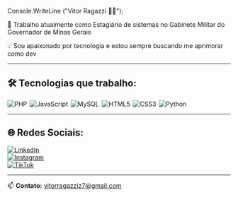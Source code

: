 Console.WriteLine ("Vitor Ragazzi 👨‍💻");

💼 Trabalho atualmente como Estagiário de sistemas no Gabinete Militar do Governador de Minas Gerais

💡 Sou apaixonado por tecnologia e estou sempre buscando me aprimorar como dev

---

## 🛠️ Tecnologias que trabalho:

<div style="display: flex; flex-wrap: wrap; gap: 6px;">

<img alt="PHP" src="https://img.shields.io/badge/PHP-3178C6?style=for-the-badge&logo=PHP&logoColor=purple"/>
<img alt="JavaScript" src="https://img.shields.io/badge/JavaScript-F7DF1E?style=for-the-badge&logo=javascript&logoColor=black"/>
<img alt="MySQL" src="https://img.shields.io/badge/MySQL%20Server-CC2927?style=for-the-badge&logo=microsoftsqlserver&logoColor=white"/>
<img alt="HTML5" src="https://img.shields.io/badge/HTML5-E34F26?style=for-the-badge&logo=html5&logoColor=white"/>
<img alt="CSS3" src="https://img.shields.io/badge/CSS3-1572B6?style=for-the-badge&logo=css3&logoColor=white"/>
<img alt="Python" src="https://img.shields.io/badge/PYTHON-E34F26?style=for-the-badge&logo=python&logoColor=white"/>

</div>

---

## 🌐 Redes Sociais:

[![LinkedIn](https://img.shields.io/badge/LinkedIn-0077B5?style=for-the-badge&logo=linkedin&logoColor=white)](https://www.linkedin.com/in/vitor-ragazzi//)  
[![Instagram](https://img.shields.io/badge/Instagram-E4405F?style=for-the-badge&logo=instagram&logoColor=white)](https://www.instagram.com/ragazzivitor/)  
[![TikTok](https://img.shields.io/badge/TikTok-000000?style=for-the-badge&logo=tiktok&logoColor=white)](https://www.tiktok.com/@ragazzivitor)

---

📫 **Contato:** [vitorragazziz7@gmail.com](mailto:vitorragazziz7@gmail.com)
